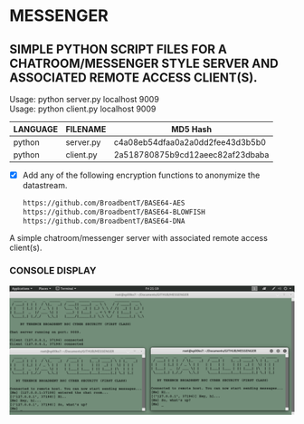 # MESSENGER
## SIMPLE PYTHON SCRIPT FILES FOR A CHATROOM/MESSENGER STYLE SERVER AND ASSOCIATED REMOTE ACCESS CLIENT(S).

Usage: python server.py localhost 9009</br>
Usage: python client.py localhost 9009

| LANGUAGE  | FILENAME  | MD5 Hash                         |
|------     |------     | -------                          |
| python    | server.py | c4a08eb54dfaa0a2a0dd2fee43d3b5b0 |
| python    | client.py | 2a518780875b9cd12aeec82af23dbaba |

- [x] Add any of the following encryption functions to anonymize the datastream.

      https://github.com/BroadbentT/BASE64-AES
      https://github.com/BroadbentT/BASE64-BLOWFISH
      https://github.com/BroadbentT/BASE64-DNA
      
 A simple chatroom/messenger server with associated remote access client(s).
 
### CONSOLE DISPLAY
![Screenshot](picture1.png)
